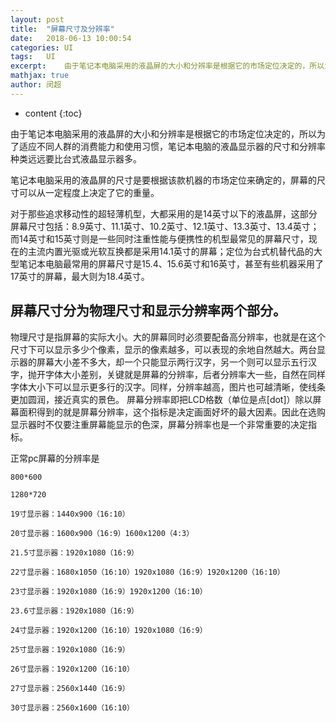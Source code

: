 ```yaml
---
layout: post
title:  "屏幕尺寸及分辨率"
date:   2018-06-13 10:00:54
categories: UI
tags:	UI
excerpt:	由于笔记本电脑采用的液晶屏的大小和分辨率是根据它的市场定位决定的，所以为了适应不同人群的消费能力和使用习惯
mathjax: true
author:	闵超
---
```


* content
{:toc}

由于笔记本电脑采用的液晶屏的大小和分辨率是根据它的市场定位决定的，所以为了适应不同人群的消费能力和使用习惯，笔记本电脑的液晶显示器的尺寸和分辨率种类远远要比台式液晶显示器多。

笔记本电脑采用的液晶屏的尺寸是要根据该款机器的市场定位来确定的，屏幕的尺寸可以从一定程度上决定了它的重量。

对于那些追求移动性的超轻薄机型，大都采用的是14英寸以下的液晶屏，这部分屏幕尺寸包括：8.9英寸、11.1英寸、10.2英寸、12.1英寸、13.3英寸、13.4英寸；而14英寸和15英寸则是一些同时注重性能与便携性的机型最常见的屏幕尺寸，现在的主流内置光驱或光软互换都是采用14.1英寸的屏幕；定位为台式机替代品的大型笔记本电脑最常用的屏幕尺寸是15.4、15.6英寸和16英寸，甚至有些机器采用了17英寸的屏幕，最大则为18.4英寸。

##  屏幕尺寸分为物理尺寸和显示分辨率两个部分。

物理尺寸是指屏幕的实际大小。大的屏幕同时必须要配备高分辨率，也就是在这个尺寸下可以显示多少个像素，显示的像素越多，可以表现的余地自然越大。两台显示器的屏幕大小差不多大，却一个只能显示两行汉字，另一个则可以显示五行汉字，抛开字体大小差别，关键就是屏幕的分辨率，后者分辨率大一些，自然在同样字体大小下可以显示更多行的汉字。同样，分辨率越高，图片也可越清晰，使线条更加圆润，接近真实的景色。
屏幕分辨率即把LCD格数（单位是点[dot]）除以屏幕面积得到的就是屏幕分辨率，这个指标是决定画面好坏的最大因素。因此在选购显示器时不仅要注重屏幕能显示的色深，屏幕分辨率也是一个非常重要的决定指标。

正常pc屏幕的分辨率是


    800*600
    
    1280*720
    
    19寸显示器：1440x900（16:10）
    
    20寸显示器：1600x900（16:9）1600x1200（4:3） 
    
    21.5寸显示器：1920x1080（16:9） 
    
    22寸显示器：1680x1050（16:10）1920x1080（16:9）1920x1200（16:10） 
    
    23寸显示器：1920x1080（16:9）1920x1200（16:10） 
    
    23.6寸显示器：1920x1080（16:9） 
    
    24寸显示器：1920x1200（16:10）1920x1080（16:9） 
    
    25寸显示器：1920x1080（16:9） 
    
    26寸显示器：1920x1200（16:10） 
    
    27寸显示器：2560x1440（16:9） 
    
    30寸显示器：2560x1600（16:10）
